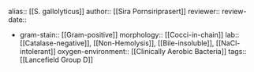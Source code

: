 alias:: [[S. gallolyticus]]
author:: [[Sira Pornsiriprasert]] 
reviewer::
review-date::

- gram-stain:: [[Gram-positive]] 
  morphology:: [[Cocci-in-chain]] 
  lab:: [[Catalase-negative]], [[Non-Hemolysis]], [[Bile-insoluble]], [[NaCl-intolerant]] 
  oxygen-environment:: [[Clinically Aerobic Bacteria]]
  tags:: [[Lancefield Group D]]